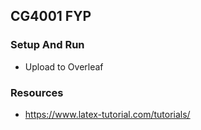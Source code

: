 ## CG4001 FYP 

### Setup And Run
- Upload to Overleaf

### Resources
- https://www.latex-tutorial.com/tutorials/

